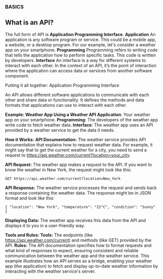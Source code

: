 ### BASICS

## What is an API?

The full form of API is **Application Programming Interface**.
**Application**
An application is any software program or service. This could be a mobile app, a website, or a desktop program. For our example, let's consider a weather app on your smartphone.
**Programming**
Programming refers to writing code that tells the application how to perform specific tasks. This code is written by developers.
**Interface**
An interface is a way for different systems to interact with each other. In the context of an API, it’s the point of interaction where the application can access data or services from another software component.

Putting it all together: Application Programming Interface

An API allows different software applications to communicate with each other and share data or functionality. It defines the methods and data formats that applications can use to interact with each other.

**Example: Weather App Using a Weather API**
**Application**: Your weather app on your smartphone.
**Programming**: The developers of the weather app write code to fetch weather data.
**Interface**: The weather app uses an API provided by a weather service to get the data it needs.

**How it Works:**
**API Documentation:** The weather service provides API documentation that explains how to request weather data. For example, it might say that to get the current weather for a city, you need to send a request to https://api.weather.com/current?location=your_city.

**API Request:** The weather app makes a request to the API. If you want to know the weather in New York, the request might look like this:

```
GET https://api.weather.com/current?location=New_York
```

**API Response:** The weather service processes the request and sends back a response containing the weather data. The response might be in JSON format and look like this:

`{ "location": "New York", "temperature": "22°C", "condition": "Sunny" }`

**Displaying Data:** The weather app receives this data from the API and displays it to you in a user-friendly way.

**Tools and Rules:**
**Tools:** The endpoints (like https://api.weather.com/current) and methods (like GET) provided by the API.
**Rules:** The API documentation specifies how to format requests and what kind of responses to expect, ensuring consistent and reliable communication between the weather app and the weather service.
This example illustrates how an API serves as a bridge, enabling your weather app (the application) to fetch and display up-to-date weather information by interacting with the weather service's server.
